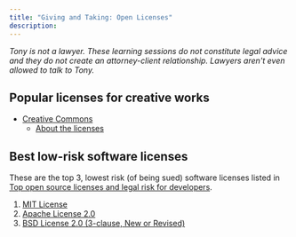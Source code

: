 ```yaml
---
title: "Giving and Taking: Open Licenses"
description: 
---
```

_Tony is not a lawyer. These learning sessions do not constitute legal advice and they do not create an attorney-client relationship. Lawyers aren't even allowed to talk to Tony._

## Popular licenses for creative works
- [Creative Commons](https://creativecommons.org/)
  - [About the licenses](https://creativecommons.org/licenses/)

## Best low-risk software licenses
These are the top 3, lowest risk (of being sued) software licenses listed in [Top open source licenses and legal risk for developers](https://www.synopsys.com/blogs/software-security/top-open-source-licenses/).

1. [MIT License](https://opensource.org/licenses/MIT)
2. [Apache License 2.0](https://www.apache.org/licenses/LICENSE-2.0)
3. [BSD License 2.0 (3-clause, New or Revised)](https://opensource.org/licenses/BSD-3-Clause)
